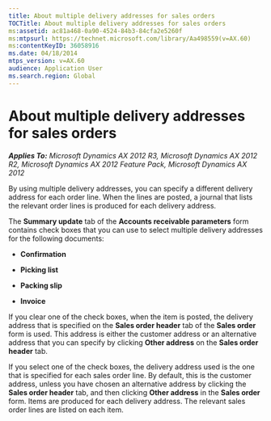 ```yaml
---
title: About multiple delivery addresses for sales orders
TOCTitle: About multiple delivery addresses for sales orders
ms:assetid: ac81a468-0a90-4524-84b3-84cfa2e5260f
ms:mtpsurl: https://technet.microsoft.com/library/Aa498559(v=AX.60)
ms:contentKeyID: 36058916
ms.date: 04/18/2014
mtps_version: v=AX.60
audience: Application User
ms.search.region: Global
---
```


# About multiple delivery addresses for sales orders 


_**Applies To:** Microsoft Dynamics AX 2012 R3, Microsoft Dynamics AX 2012 R2, Microsoft Dynamics AX 2012 Feature Pack, Microsoft Dynamics AX 2012_

By using multiple delivery addresses, you can specify a different delivery address for each order line. When the lines are posted, a journal that lists the relevant order lines is produced for each delivery address.

The **Summary update** tab of the **Accounts receivable parameters** form contains check boxes that you can use to select multiple delivery addresses for the following documents:

  - **Confirmation**

  - **Picking list**

  - **Packing slip**

  - **Invoice**

If you clear one of the check boxes, when the item is posted, the delivery address that is specified on the **Sales order header** tab of the **Sales order** form is used. This address is either the customer address or an alternative address that you can specify by clicking **Other address** on the **Sales order header** tab.

If you select one of the check boxes, the delivery address used is the one that is specified for each sales order line. By default, this is the customer address, unless you have chosen an alternative address by clicking the **Sales order header** tab, and then clicking **Other address** in the **Sales order** form. Items are produced for each delivery address. The relevant sales order lines are listed on each item.

  


